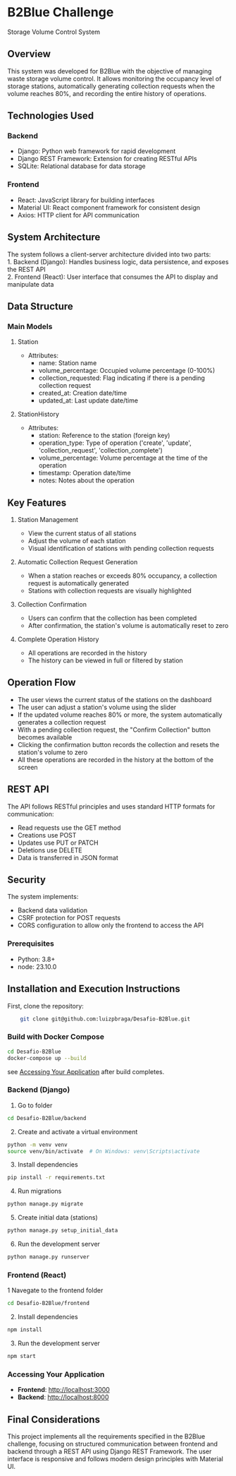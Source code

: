 # B2Blue Challenge
Storage Volume Control System

## Overview
This system was developed for B2Blue with the objective of managing waste storage volume control. It allows monitoring the occupancy level of storage stations, automatically generating collection requests when the volume reaches 80%, and recording the entire history of operations.

## Technologies Used
### Backend
- Django: Python web framework for rapid development  
- Django REST Framework: Extension for creating RESTful APIs  
- SQLite: Relational database for data storage  

### Frontend
- React: JavaScript library for building interfaces  
- Material UI: React component framework for consistent design  
- Axios: HTTP client for API communication  

## System Architecture
The system follows a client-server architecture divided into two parts:  
    1. Backend (Django): Handles business logic, data persistence, and exposes the REST API  
    2. Frontend (React): User interface that consumes the API to display and manipulate data  

## Data Structure
### Main Models

1. Station  
    - Attributes:  
        - name: Station name  
        - volume_percentage: Occupied volume percentage (0-100%)  
        - collection_requested: Flag indicating if there is a pending collection request  
        - created_at: Creation date/time  
        - updated_at: Last update date/time  

2. StationHistory  
    - Attributes:  
        - station: Reference to the station (foreign key)  
        - operation_type: Type of operation ('create', 'update', 'collection_request', 'collection_complete')  
        - volume_percentage: Volume percentage at the time of the operation  
        - timestamp: Operation date/time  
        - notes: Notes about the operation  

## Key Features

1. Station Management  
    - View the current status of all stations  
    - Adjust the volume of each station  
    - Visual identification of stations with pending collection requests  

2. Automatic Collection Request Generation  
    - When a station reaches or exceeds 80% occupancy, a collection request is automatically generated  
    - Stations with collection requests are visually highlighted  

3. Collection Confirmation  
    - Users can confirm that the collection has been completed  
    - After confirmation, the station's volume is automatically reset to zero  

4. Complete Operation History  
    - All operations are recorded in the history  
    - The history can be viewed in full or filtered by station  

## Operation Flow
- The user views the current status of the stations on the dashboard  
- The user can adjust a station's volume using the slider  
- If the updated volume reaches 80% or more, the system automatically generates a collection request  
- With a pending collection request, the "Confirm Collection" button becomes available  
- Clicking the confirmation button records the collection and resets the station's volume to zero  
- All these operations are recorded in the history at the bottom of the screen  

## REST API
The API follows RESTful principles and uses standard HTTP formats for communication:  
- Read requests use the GET method  
- Creations use POST  
- Updates use PUT or PATCH  
- Deletions use DELETE  
- Data is transferred in JSON format  

## Security
The system implements:  
- Backend data validation  
- CSRF protection for POST requests  
- CORS configuration to allow only the frontend to access the API  

### Prerequisites
- Python: 3.8+
- node: 23.10.0

## Installation and Execution Instructions
First, clone the repository: 
```sh
    git clone git@github.com:luizpbraga/Desafio-B2Blue.git
```
### Build with Docker Compose
```sh
cd Desafio-B2Blue
docker-compose up --build
```
see [Accessing Your Application](#accessing-your-application) after build completes.

### Backend (Django)
1. Go to folder
```bash
cd Desafio-B2Blue/backend
```

2. Create and activate a virtual environment
```bash
python -m venv venv
source venv/bin/activate  # On Windows: venv\Scripts\activate
```

3. Install dependencies
```bash
pip install -r requirements.txt
```

4. Run migrations
```bash
python manage.py migrate
```

5. Create initial data (stations)
```bash
python manage.py setup_initial_data
```

6. Run the development server
```bash
python manage.py runserver
```
### Frontend (React)
1 Navegate to the frontend folder
```sh
cd Desafio-B2Blue/frontend
```
2. Install dependencies
```sh
npm install
```
3. Run the development server
```sh
npm start
```
### Accessing Your Application
- **Frontend**: <http://localhost:3000>
- **Backend**: <http://localhost:8000>

## Final Considerations
This project implements all the requirements specified in the B2Blue challenge, focusing on structured communication between frontend and backend through a REST API using Django REST Framework. The user interface is responsive and follows modern design principles with Material UI.
